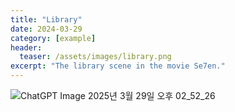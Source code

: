 ```yaml
---
title: "Library"
date: 2024-03-29
category: [example]
header:
  teaser: /assets/images/library.png
excerpt: "The library scene in the movie Se7en."
---
```


![ChatGPT Image 2025년 3월 29일 오후 02_52_26](https://github.com/user-attachments/assets/3b5fe485-bbcf-484f-86a0-492d8e991435)
